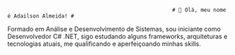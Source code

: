                                                         # 👋 Olá, meu nome é Adailson Almeida! #


Formado em Análise e Desenvolvimento de Sistemas, sou iniciante como Desenvolvedor C# .NET, sigo estudando alguns frameworks, 
arquiteturas e tecnologias atuais, me qualificando e aperfeiçoando minhas skills.

